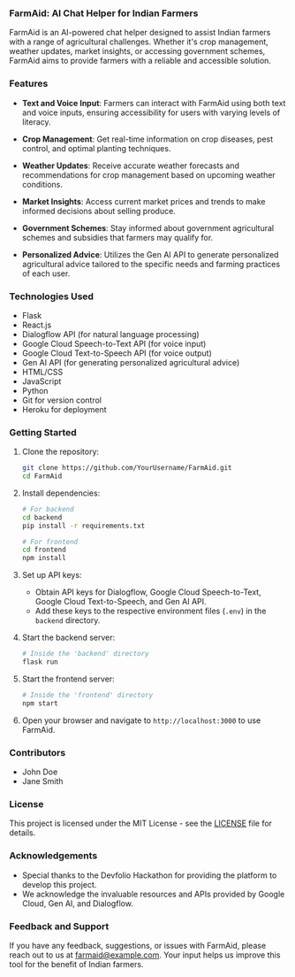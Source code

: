 ### FarmAid: AI Chat Helper for Indian Farmers

FarmAid is an AI-powered chat helper designed to assist Indian farmers with a range of agricultural challenges. Whether it's crop management, weather updates, market insights, or accessing government schemes, FarmAid aims to provide farmers with a reliable and accessible solution.

### Features

- **Text and Voice Input**: Farmers can interact with FarmAid using both text and voice inputs, ensuring accessibility for users with varying levels of literacy.
  
- **Crop Management**: Get real-time information on crop diseases, pest control, and optimal planting techniques.
  
- **Weather Updates**: Receive accurate weather forecasts and recommendations for crop management based on upcoming weather conditions.
  
- **Market Insights**: Access current market prices and trends to make informed decisions about selling produce.
  
- **Government Schemes**: Stay informed about government agricultural schemes and subsidies that farmers may qualify for.
  
- **Personalized Advice**: Utilizes the Gen AI API to generate personalized agricultural advice tailored to the specific needs and farming practices of each user.

### Technologies Used

- Flask
- React.js
- Dialogflow API (for natural language processing)
- Google Cloud Speech-to-Text API (for voice input)
- Google Cloud Text-to-Speech API (for voice output)
- Gen AI API (for generating personalized agricultural advice)
- HTML/CSS
- JavaScript
- Python
- Git for version control
- Heroku for deployment

### Getting Started

1. Clone the repository:
   ```bash
   git clone https://github.com/YourUsername/FarmAid.git
   cd FarmAid
   ```

2. Install dependencies:
   ```bash
   # For backend
   cd backend
   pip install -r requirements.txt
   
   # For frontend
   cd frontend
   npm install
   ```

3. Set up API keys:
   - Obtain API keys for Dialogflow, Google Cloud Speech-to-Text, Google Cloud Text-to-Speech, and Gen AI API.
   - Add these keys to the respective environment files (`.env`) in the `backend` directory.

4. Start the backend server:
   ```bash
   # Inside the 'backend' directory
   flask run
   ```

5. Start the frontend server:
   ```bash
   # Inside the 'frontend' directory
   npm start
   ```

6. Open your browser and navigate to `http://localhost:3000` to use FarmAid.

### Contributors

- John Doe
- Jane Smith

### License

This project is licensed under the MIT License - see the [LICENSE](LICENSE) file for details.

### Acknowledgements

- Special thanks to the Devfolio Hackathon for providing the platform to develop this project.
- We acknowledge the invaluable resources and APIs provided by Google Cloud, Gen AI, and Dialogflow.
  
### Feedback and Support

If you have any feedback, suggestions, or issues with FarmAid, please reach out to us at [farmaid@example.com](mailto:farmaid@example.com). Your input helps us improve this tool for the benefit of Indian farmers.
